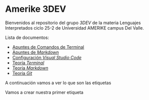 # Amerike 3DEV

Bienvenidos al repositorio del grupo _3DEV_ de la materia Lenguajes Interpretados ciclo 25-2 de Universidad AMERIKE campus Del Valle.

Lista de documentos:

- [Apuntes de Comandos de Terminal](./comandos.txt)
- [Apuntes de _Markdown_](./markdown.md)
- [Configuración _Visual Studio Code_](https://jonmircha.com/vscode)
- [Teoría _Terminal_](https://jonmircha.com/terminal)
- [Teoría _Markdown_](https://jonmircha.com/markdown)
- [Teoría _Git_](https://jonmircha.com/git)

A continuación vamos a ver lo que son las etiquetas

Vamos a crear nuestra primer etiqueta
